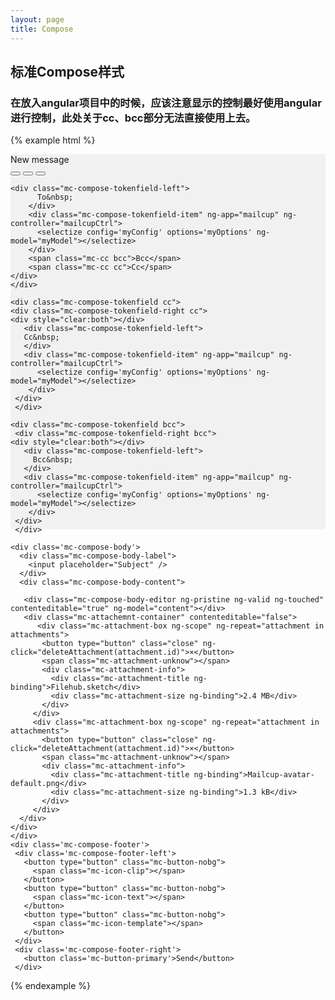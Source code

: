 ```yaml
---
layout: page
title: Compose
---
```


## 标准Compose样式
### 在放入angular项目中的时候，应该注意显示的控制最好使用angular进行控制，此处关于cc、bcc部分无法直接使用上去。

{% example html %}

<link rel="stylesheet" href="../bower_components/selectize/dist/css/selectize.bootstrap3.css ">
<script type="text/javascript" src="../bower_components/jquery/dist/jquery.js"></script>
<script type="text/javascript" src="../bower_components/selectize/dist/js/standalone/selectize.min.js"></script>
<script type="text/javascript" src="../bower_components/angular/angular.js"></script>
<script type="text/javascript" src="../bower_components/angular-selectize2/dist/selectize.js"></script>

<div style='height:600px;width:100%;background-color:#f1f1f1'>
  <div class='mc-compose'>
    <div class='mc-compose-header'>
      <div class='mc-compose-title'>New message</div>
      <button type="button" class="mc-button-nobg">
        <span class="mc-icon-close"></span>
      </button>
      <button type="button" class="mc-button-nobg">
        <span class="mc-icon-focus"></span>
      </button>
      <button type="button" class="mc-button-nobg">
        <span class="mc-icon-unfocus"></span>
      </button>
    </div>
    <div class="mc-compose-tokenfield">
    <div class="mc-compose-tokenfield-right">
    <div style="clear:both"></div>
    
    <div class="mc-compose-tokenfield-left">
          To&nbsp;
        </div>
        <div class="mc-compose-tokenfield-item" ng-app="mailcup" ng-controller="mailcupCtrl">
          <selectize config='myConfig' options='myOptions' ng-model="myModel"></selectize>
        </div>
        <span class="mc-cc bcc">Bcc</span>
        <span class="mc-cc cc">Cc</span>
    </div>
    </div>

    <div class="mc-compose-tokenfield cc">
    <div class="mc-compose-tokenfield-right cc">
    <div style="clear:both"></div>
       <div class="mc-compose-tokenfield-left">
       Cc&nbsp;
       </div>
       <div class="mc-compose-tokenfield-item" ng-app="mailcup" ng-controller="mailcupCtrl">
          <selectize config='myConfig' options='myOptions' ng-model="myModel"></selectize>
        </div>
     </div>
     </div>

    <div class="mc-compose-tokenfield bcc">
     <div class="mc-compose-tokenfield-right bcc">
    <div style="clear:both"></div>
       <div class="mc-compose-tokenfield-left">
         Bcc&nbsp;
       </div>
       <div class="mc-compose-tokenfield-item" ng-app="mailcup" ng-controller="mailcupCtrl">
          <selectize config='myConfig' options='myOptions' ng-model="myModel"></selectize>
        </div>
     </div>
     </div>

    <div class='mc-compose-body'>
      <div class="mc-compose-body-label">
        <input placeholder="Subject" />
      </div>
      <div class="mc-compose-body-content">

       <div class="mc-compose-body-editor ng-pristine ng-valid ng-touched" contenteditable="true" ng-model="content"></div>
       <div class="mc-attachemnt-container" contenteditable="false">
          <div class="mc-attachment-box ng-scope" ng-repeat="attachment in attachments">
           <button type="button" class="close" ng-click="deleteAttachment(attachment.id)">×</button>
           <span class="mc-attachment-unknow"></span>
           <div class="mc-attachment-info">
             <div class="mc-attachment-title ng-binding">Filehub.sketch</div>
             <div class="mc-attachment-size ng-binding">2.4 MB</div>
           </div>
         </div>
         <div class="mc-attachment-box ng-scope" ng-repeat="attachment in attachments">
           <button type="button" class="close" ng-click="deleteAttachment(attachment.id)">×</button>
           <span class="mc-attachment-unknow"></span>
           <div class="mc-attachment-info">
             <div class="mc-attachment-title ng-binding">Mailcup-avatar-default.png</div>
             <div class="mc-attachment-size ng-binding">1.3 kB</div>
           </div>
         </div>
      </div>
    </div>
    </div>
    <div class='mc-compose-footer'>
     <div class='mc-compose-footer-left'>
       <button type="button" class="mc-button-nobg">
         <span class="mc-icon-clip"></span>
       </button>
       <button type="button" class="mc-button-nobg">
         <span class="mc-icon-text"></span>
       </button>
       <button type="button" class="mc-button-nobg">
         <span class="mc-icon-template"></span>
       </button>
     </div>
     <div class='mc-compose-footer-right'>
       <button class='mc-button-primary'>Send</button>
     </div>
   </div>
  </div>
</div>

<script type="text/javascript">
  $('span.cc').click(function() {
    $('span.cc').css('display', 'none');
    $('.mc-compose-tokenfield-right.cc').css('display', 'block');
    $('.mc-compose-tokenfield-right.cc input').blur(function() {
      if (!$(this).val()) {
        $('.mc-compose-tokenfield-right.cc').css('display', 'none');
        $('span.cc').css('display', 'block');
      }
    });
  });
  $('span.bcc').click(function() {
    $('span.bcc').css('display', 'none');
    $('.mc-compose-tokenfield-right.bcc').css('display', 'block');
    $('.mc-compose-tokenfield-right.bcc input').blur(function() {
      if (!$(this).val()) {
        $('.mc-compose-tokenfield-right.bcc').css('display', 'none');
        $('span.bcc').css('display', 'block');
      }
    });
  });

angular.module('mailcup', ['selectize']).controller('mailcupCtrl', function($scope) {
  $scope.myModel = 1;

  $scope.myOptions = [
    {address: 'chun@mailcup.com', name: 'Spectrometer'},
    {address: 'zhao@mailcup.com', name: 'Star Chart'},
    {address: 'chai@mailcup.com', name: 'Three'},
    {address: 'gb@mailcup.com', name: 'Second'},
    {address: 'ck@mailcup.com', name: 'Four five'}
  ];

  $scope.dbclick = function() {
    console.log('DBCLICK');
  };

  $scope.myConfig = {
    create: true,
    valueField: 'address',
    labelField: 'name',
    delimiter: '|',
    searchField: ['name', 'address'],
    placeholder: '',
    onInitialize: function(selectize){
      // receives the selectize object as an argument
    },
    render: {
        item: function(item, escape) {
          // console.log('item', item)
          return '<div>' +
              (item.name ? '<span class="name" ng-click="dbclick()">' + escape(item.name) + '</span>' : '')
              + '</div>';
        },
        option: function(item, escape) {
          var label = item.name || item.address;
          var caption = item.name ? item.address : null;
          return '<div>' +
              '<span class="name" style="color:#000">' + escape(label) + '</span>' +
              (caption ? '<span class="email" style="color:#000">' + escape('<' + caption + '>') + '</span>' : '') +
          '</div>';
        }
      },
    // maxItems: 5
  };
});

</script>
{% endexample %}
